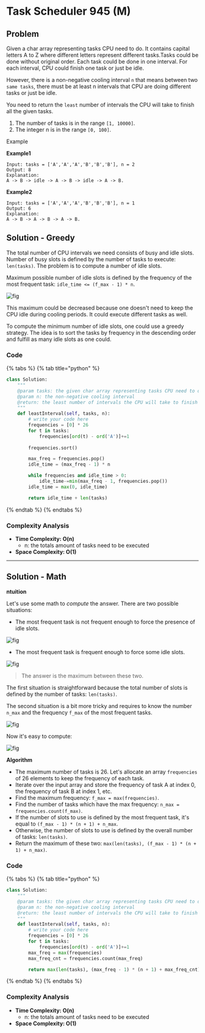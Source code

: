 # Task Scheduler 945 (M)

## Problem

Given a char array representing tasks CPU need to do. It contains capital letters A to Z where different letters represent different tasks.Tasks could be done without original order. Each task could be done in one interval. For each interval, CPU could finish one task or just be idle.

However, there is a non-negative cooling interval `n` that means between two `same tasks`, there must be at least n intervals that CPU are doing different tasks or just be idle.

You need to return the `least` number of intervals the CPU will take to finish all the given tasks.

1. The number of tasks is in the range `[1, 10000]`.
2. The integer n is in the range `[0, 100]`.

Example

**Example1**

```
Input: tasks = ['A','A','A','B','B','B'], n = 2
Output: 8
Explanation:
A -> B -> idle -> A -> B -> idle -> A -> B.
```

**Example2**

```
Input: tasks = ['A','A','A','B','B','B'], n = 1
Output: 6
Explanation:
A -> B -> A -> B -> A -> B.
```

## Solution - Greedy

The total number of CPU intervals we need consists of busy and idle slots. Number of busy slots is defined by the number of tasks to execute: `len(tasks)`. The problem is to compute a number of idle slots.

Maximum possible number of idle slots is defined by the frequency of the most frequent task: `idle_time <= (f_max - 1) * n`.

![fig](https://leetcode.com/problems/task-scheduler/Figures/621/idle.png)

This maximum could be decreased because one doesn't need to keep the CPU idle during cooling periods. It could execute different tasks as well.

To compute the minimum number of idle slots, one could use a greedy strategy. The idea is to sort the tasks by frequency in the descending order and fulfill as many idle slots as one could.

### Code

{% tabs %}
{% tab title="python" %}
```python
class Solution:
    """
    @param tasks: the given char array representing tasks CPU need to do
    @param n: the non-negative cooling interval
    @return: the least number of intervals the CPU will take to finish all the given tasks
    """
    def leastInterval(self, tasks, n):
        # write your code here
        frequencies = [0] * 26
        for t in tasks:
            frequencies[ord(t) - ord('A')]+=1
        
        frequencies.sort()

        max_freq = frequencies.pop()
        idle_time = (max_freq - 1) * n

        while frequencies and idle_time > 0:
            idle_time-=min(max_freq - 1, frequencies.pop())
        idle_time = max(0, idle_time)

        return idle_time + len(tasks)
```
{% endtab %}
{% endtabs %}

### Complexity Analysis

* **Time Complexity: O(n)**
  * n: the totals amount of tasks need to be executed
* **Space Complexity: O(1)**

****

## Solution - Math



**ntuition**

Let's use some math to _compute_ the answer. There are two possible situations:

* The most frequent task is not frequent enough to force the presence of idle slots.

![fig](https://leetcode.com/problems/task-scheduler/Figures/621/all2.png)

* The most frequent task is frequent enough to force some idle slots.

![fig](https://leetcode.com/problems/task-scheduler/Figures/621/frequent2.png)

> The answer is the maximum between these two.

The first situation is straightforward because the total number of slots is defined by the number of tasks: `len(tasks)`.

The second situation is a bit more tricky and requires to know the number `n_max` and the frequency `f_max` of the most frequent tasks.

![fig](https://leetcode.com/problems/task-scheduler/Figures/621/f\_max.png)

Now it's easy to compute:

![fig](https://leetcode.com/problems/task-scheduler/Figures/621/compute.png)

**Algorithm**

* The maximum number of tasks is 26. Let's allocate an array `frequencies` of 26 elements to keep the frequency of each task.
* Iterate over the input array and store the frequency of task A at index 0, the frequency of task B at index 1, etc.
* Find the maximum frequency: `f_max = max(frequencies)`.
* Find the number of tasks which have the max frequency: `n_max = frequencies.count(f_max)`.
* If the number of slots to use is defined by the most frequent task, it's equal to `(f_max - 1) * (n + 1) + n_max`.
* Otherwise, the number of slots to use is defined by the overall number of tasks: `len(tasks)`.
* Return the maximum of these two: `max(len(tasks), (f_max - 1) * (n + 1) + n_max)`.



### Code

{% tabs %}
{% tab title="python" %}
```python
class Solution:
    """
    @param tasks: the given char array representing tasks CPU need to do
    @param n: the non-negative cooling interval
    @return: the least number of intervals the CPU will take to finish all the given tasks
    """
    def leastInterval(self, tasks, n):
        # write your code here
        frequencies = [0] * 26
        for t in tasks:
            frequencies[ord(t) - ord('A')]+=1
        max_freq = max(frequencies)
        max_freq_cnt = frequencies.count(max_freq)

        return max(len(tasks), (max_freq - 1) * (n + 1) + max_freq_cnt)
```
{% endtab %}
{% endtabs %}

### Complexity Analysis

* **Time Complexity: O(n)**
  * n: the totals amount of tasks need to be executed
* **Space Complexity: O(1)**
